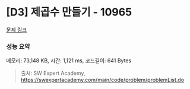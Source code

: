 # [D3] 제곱수 만들기 - 10965 

[문제 링크](https://swexpertacademy.com/main/code/problem/problemDetail.do?contestProbId=AXWXH_h695kDFAST) 

### 성능 요약

메모리: 73,148 KB, 시간: 1,121 ms, 코드길이: 641 Bytes



> 출처: SW Expert Academy, https://swexpertacademy.com/main/code/problem/problemList.do